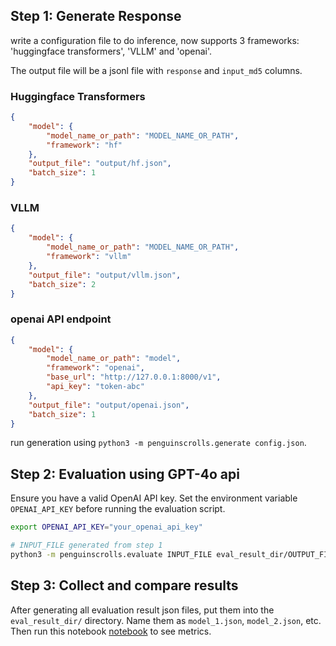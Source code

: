 ## Step 1: Generate Response

write a configuration file to do inference, now supports 3 frameworks: 'huggingface transformers', 'VLLM' and 'openai'.

The output file will be a jsonl file with `response` and `input_md5` columns.

### Huggingface Transformers

```json
{
    "model": {
        "model_name_or_path": "MODEL_NAME_OR_PATH",
        "framework": "hf"
    },
    "output_file": "output/hf.json",
    "batch_size": 1
}
```

### VLLM

```json
{
    "model": {
        "model_name_or_path": "MODEL_NAME_OR_PATH",
        "framework": "vllm"
    },
    "output_file": "output/vllm.json",
    "batch_size": 2
}
```

### openai API endpoint

```json
{
    "model": {
        "model_name_or_path": "model",
        "framework": "openai",
        "base_url": "http://127.0.0.1:8000/v1",
        "api_key": "token-abc"
    },
    "output_file": "output/openai.json",
    "batch_size": 1
}
```

run generation using `python3 -m penguinscrolls.generate config.json`.

## Step 2: Evaluation using GPT-4o api

Ensure you have a valid OpenAI API key.  Set the environment variable `OPENAI_API_KEY` before running the evaluation script.

```bash
export OPENAI_API_KEY="your_openai_api_key"

# INPUT_FILE generated from step 1
python3 -m penguinscrolls.evaluate INPUT_FILE eval_result_dir/OUTPUT_FILE --concurrency 1
```
## Step 3: Collect and compare results

After generating all evaluation result json files, put them into the `eval_result_dir/` directory.  Name them as `model_1.json`, `model_2.json`, etc. Then run this notebook [notebook](./notebook/collect_eval_result.ipynb) to see metrics.
